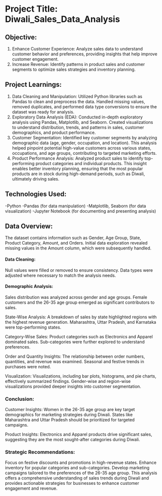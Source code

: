 # Project Title: Diwali_Sales_Data_Analysis

## Objective:
1. Enhance Customer Experience: Analyze sales data to understand customer behavior and preferences, providing insights that help improve customer engagement.
2. Increase Revenue: Identify patterns in product sales and customer segments to optimize sales strategies and inventory planning.

## Project Learnings:
1. Data Cleaning and Manipulation:
Utilized Python libraries such as Pandas to clean and preprocess the data. Handled missing values, removed duplicates, and performed data type conversions to ensure the dataset was ready for analysis.
2. Exploratory Data Analysis (EDA):
Conducted in-depth exploratory analysis using Pandas, Matplotlib, and Seaborn. Created visualizations to understand distribution, trends, and patterns in sales, customer demographics, and product performance.
3. Customer Segmentation:
Identified key customer segments by analyzing demographic data (age, gender, occupation, and location). This analysis helped pinpoint potential high-value customers across various states, occupations, and age groups, contributing to targeted marketing efforts.
5. Product Performance Analysis:
Analyzed product sales to identify top-performing product categories and individual products. This insight enables better inventory planning, ensuring that the most popular products are in stock during high-demand periods, such as Diwali, ultimately driving sales.

## Technologies Used:
-Python
-Pandas (for data manipulation)
-Matplotlib, Seaborn (for data visualization)
-Jupyter Notebook (for documenting and presenting analysis)

## Data Overview:

The dataset contains information such as Gender, Age Group, State, Product Category, Amount, and Orders. Initial data exploration revealed missing values in the Amount column, which were subsequently handled. 

#### Data Cleaning:
Null values were filled or removed to ensure consistency. Data types were adjusted where necessary to match the analysis needs.

#### Demographic Analysis:
Sales distribution was analyzed across gender and age groups. Female customers and the 26-35 age group emerged as significant contributors to sales.

State-Wise Analysis:
A breakdown of sales by state highlighted regions with the highest revenue generation. Maharashtra, Uttar Pradesh, and Karnataka were top-performing states.

Category-Wise Sales:
Product categories such as Electronics and Apparel dominated sales. Sub-categories were further explored to understand preferences. 

Order and Quantity Insights:
The relationship between order numbers, quantities, and revenue was examined. Seasonal and festive trends in purchases were noted.

Visualization:
Visualizations, including bar plots, histograms, and pie charts, effectively summarized findings. Gender-wise and region-wise visualizations provided deeper insights into customer
segmentation. 

### Conclusion:
Customer Insights:
Women in the 26-35 age group are key target demographics for marketing strategies during Diwali. States like Maharashtra and Uttar Pradesh should be prioritized for targeted campaigns.

Product Insights:
Electronics and Apparel products drive significant sales, suggesting they are the most sought-after categories during Diwali.

### Strategic Recommendations:
Focus on festive discounts and promotions in high-revenue states. Enhance inventory for popular categories and sub-categories. Develop marketing campaigns tailored to the preferences of the 26-35 age group. This analysis offers a comprehensive understanding of sales trends during Diwali and provides actionable strategies for businesses to enhance customer engagement and revenue.
